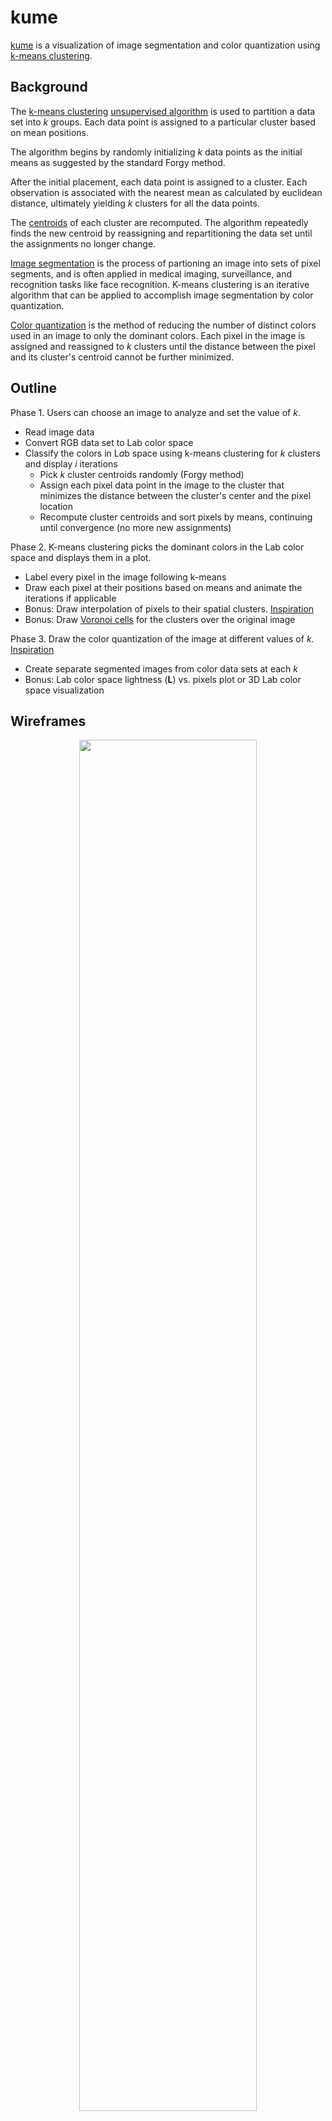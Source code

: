# kume

[kume]() is a visualization of image segmentation and color quantization using [k-means clustering](https://en.wikipedia.org/wiki/K-means_clustering).

## Background

The [k-means clustering](https://en.wikipedia.org/wiki/K-means_clustering) [unsupervised algorithm](https://en.wikipedia.org/wiki/Unsupervised_learning) is used to partition a data set into *k* groups. Each data point is assigned to a particular cluster based on mean positions.

The algorithm begins by randomly initializing *k* data points as the initial means as suggested by the standard Forgy method.

After the initial placement, each data point is assigned to a cluster. Each observation is associated with the nearest mean as calculated by euclidean distance, ultimately yielding *k* clusters for all the data points.

The [centroids](https://en.wikipedia.org/wiki/Centroids) of each cluster are recomputed. The algorithm repeatedly finds the new centroid by reassigning and repartitioning the data set until the assignments no longer change.

[Image segmentation](https://en.wikipedia.org/wiki/Image_segmentation) is the process of partioning an image into sets of pixel segments, and is often applied in medical imaging, surveillance, and recognition tasks like face recognition. K-means clustering is an iterative algorithm that can be applied to accomplish image segmentation by color quantization.

[Color quantization](https://en.wikipedia.org/wiki/Color_quantization) is the method of reducing the number of distinct colors used in an image to only the dominant colors. Each pixel in the image is assigned and reassigned to *k* clusters until the distance between the pixel and its cluster's centroid cannot be further minimized.

## Outline

Phase 1. Users can choose an image to analyze and set the value of *k*.
  * Read image data
  * Convert RGB data set to Lab color space
  * Classify the colors in L*a*b space using k-means clustering for *k* clusters and display *i* iterations
    * Pick *k* cluster centroids randomly (Forgy method)
    * Assign each pixel data point in the image to the cluster that minimizes the distance between the cluster's center and the pixel location
    * Recompute cluster centroids and sort pixels by means, continuing until convergence (no more new assignments)

Phase 2. K-means clustering picks the dominant colors in the Lab color space and displays them in a plot.
  * Label every pixel in the image following k-means
  * Draw each pixel at their positions based on means and animate the iterations if applicable
  * Bonus: Draw interpolation of pixels to their spatial clusters. [Inspiration](https://github.com/anvaka/gauss-distribution)
  * Bonus: Draw [Voronoi cells](https://en.wikipedia.org/wiki/Voronoi_diagram) for the clusters over the original image

Phase 3. Draw the color quantization of the image at different values of *k*. [Inspiration](https://www.youtube.com/watch?v=yR7k19YBqiw&t=5m50s)
  * Create separate segmented images from color data sets at each *k*
  * Bonus: Lab color space lightness (**L**) vs. pixels plot or 3D Lab color space visualization

## Wireframes

<p align="center">
<img width=75% src="https://i.imgur.com/DLYfrfL.jpg" />
</p>

## Technologies

[D3.js 4.12+](https://github.com/d3/d3) for plotting & color space conversion.
